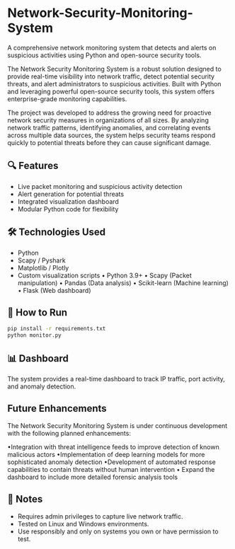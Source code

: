 # Network-Security-Monitoring-System
A comprehensive network monitoring system that detects and alerts on suspicious activities using Python and open-source security tools.

The Network Security Monitoring System is a robust solution designed to provide real-time visibility into network traffic, detect potential security threats, and alert administrators to suspicious activities. Built with Python and leveraging powerful open-source security tools, this system offers enterprise-grade monitoring capabilities.

The project was developed to address the growing need for proactive network security measures in organizations of all sizes. By analyzing network traffic patterns, identifying anomalies, and correlating events across multiple data sources, the system helps security teams respond quickly to potential threats before they can cause significant damage.

## 🔍 Features
- Live packet monitoring and suspicious activity detection
- Alert generation for potential threats
- Integrated visualization dashboard
- Modular Python code for flexibility


## 🛠 Technologies Used
- Python
- Scapy / Pyshark
- Matplotlib / Plotly
- Custom visualization scripts
• Python 3.9+
• Scapy (Packet manipulation)
• Pandas (Data analysis)
• Scikit-learn (Machine learning)
• Flask (Web dashboard)

## 🚀 How to Run
```bash
pip install -r requirements.txt
python monitor.py
```

## 📊 Dashboard
The system provides a real-time dashboard to track IP traffic, port activity, and anomaly detection.

## Future Enhancements
The Network Security Monitoring System is under continuous development with the following planned enhancements:

•Integration with threat intelligence feeds to improve detection of known malicious actors
•Implementation of deep learning models for more sophisticated anomaly detection
•Development of automated response capabilities to contain threats without human intervention
• Expand the dashboard to include more detailed forensic analysis tools

## 📎 Notes
- Requires admin privileges to capture live network traffic.
- Tested on Linux and Windows environments.
- Use responsibly and only on systems you own or have permission to test.

